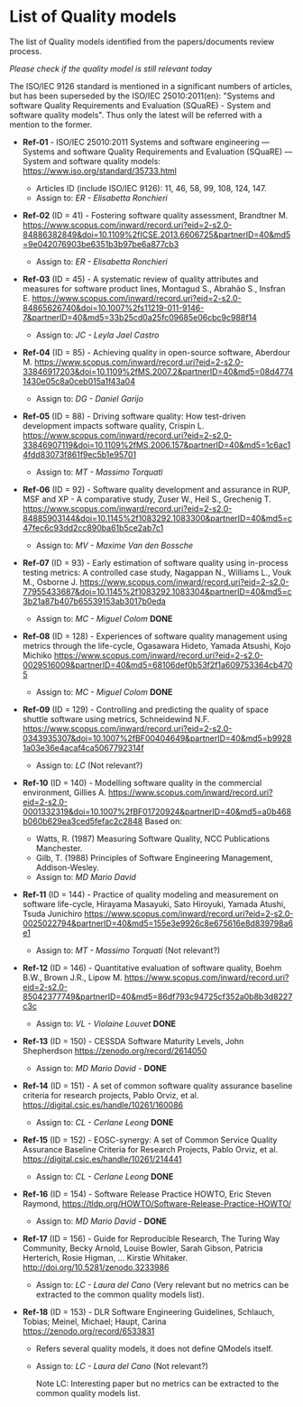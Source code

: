 # List of Quality models

The list of Quality models identified from the papers/documents review process.

*Please check if the quality model is still relevant today*

The ISO/IEC 9126 standard is mentioned in a significant numbers of articles, but has been superseded
by the ISO/IEC 25010:2011(en): "Systems and software Quality Requirements and Evaluation (SQuaRE) -
System and software quality models". Thus only the latest will be referred with a mention to the
former.

* **Ref-01** - ISO/IEC 25010:2011 Systems and software engineering — Systems and software Quality
               Requirements and Evaluation (SQuaRE) — System and software quality models:
               <https://www.iso.org/standard/35733.html>
  * Articles ID (include ISO/IEC 9126): 11, 46, 58, 99, 108, 124, 147.
  * Assign to: *ER - Elisabetta Ronchieri*

* **Ref-02** (ID = 41) - Fostering software quality assessment, Brandtner M.
               <https://www.scopus.com/inward/record.uri?eid=2-s2.0-84886382849&doi=10.1109%2fICSE.2013.6606725&partnerID=40&md5=9e042076903be6351b3b97be6a877cb3>
  * Assign to: *ER - Elisabetta Ronchieri*

* **Ref-03** (ID = 45) - A systematic review of quality attributes and measures for software product
                         lines, Montagud S., Abrahão S., Insfran E.
                         <https://www.scopus.com/inward/record.uri?eid=2-s2.0-84865626740&doi=10.1007%2fs11219-011-9146-7&partnerID=40&md5=33b25cd0a25fc09685e06cbc9c988f14>
  * Assign to: *JC - Leyla Jael Castro*

* **Ref-04** (ID = 85) - Achieving quality in open-source software, Aberdour M.
                         <https://www.scopus.com/inward/record.uri?eid=2-s2.0-33846917203&doi=10.1109%2fMS.2007.2&partnerID=40&md5=08d47741430e05c8a0ceb015a1f43a04>
  * Assign to: *DG - Daniel Garijo*

* **Ref-05** (ID = 88) - Driving software quality: How test-driven development impacts software
                         quality, Crispin L.
                         <https://www.scopus.com/inward/record.uri?eid=2-s2.0-33846907119&doi=10.1109%2fMS.2006.157&partnerID=40&md5=1c6ac14fdd83073f861f9ec5b1e95701>
  * Assign to: *MT - Massimo Torquati*

* **Ref-06** (ID = 92) - Software quality development and assurance in RUP, MSF and XP - A
                         comparative study, Zuser W., Heil S., Grechenig T.
                         <https://www.scopus.com/inward/record.uri?eid=2-s2.0-84885903144&doi=10.1145%2f1083292.1083300&partnerID=40&md5=c47fec6c93dd2cc890ba61b5ce2ab7c1>
  * Assign to: *MV - Maxime Van den Bossche*

* **Ref-07** (ID = 93) - Early estimation of software quality using in-process testing metrics: A
                         controlled case study, Nagappan N., Williams L., Vouk M., Osborne J.
                         <https://www.scopus.com/inward/record.uri?eid=2-s2.0-77955433687&doi=10.1145%2f1083292.1083304&partnerID=40&md5=c3b21a87b407b65539153ab3017b0eda>
  * Assign to: *MC - Miguel Colom* **DONE**

* **Ref-08** (ID = 128) - Experiences of software quality management using metrics through the
                          life-cycle, Ogasawara Hideto, Yamada Atsushi, Kojo Michiko
                          <https://www.scopus.com/inward/record.uri?eid=2-s2.0-0029516009&partnerID=40&md5=68106def0b53f2f1a609753364cb4705>
  * Assign to: *MC - Miguel Colom* **DONE**

* **Ref-09** (ID = 129) - Controlling and predicting the quality of space shuttle software using
                          metrics, Schneidewind N.F.
                          <https://www.scopus.com/inward/record.uri?eid=2-s2.0-0343935307&doi=10.1007%2fBF00404649&partnerID=40&md5=b99281a03e36e4acaf4ca5067792314f>
  * Assign to: *LC* (Not relevant?)

* **Ref-10** (ID = 140) - Modelling software quality in the commercial environment, Gillies A.
                          <https://www.scopus.com/inward/record.uri?eid=2-s2.0-0001332319&doi=10.1007%2fBF01720924&partnerID=40&md5=a0b468b060b629ea3ced5fefac2c2848>
                          Based on:
  * Watts, R. (1987) Measuring Software Quality, NCC Publications Manchester.
  * Gilb, T. (1988) Principles of Software Engineering Management, Addison-Wesley.
  * Assign to: *MD Mario David*

* **Ref-11** (ID = 144) - Practice of quality modeling and measurement on software life-cycle,
                          Hirayama Masayuki, Sato Hiroyuki, Yamada Atushi, Tsuda Junichiro
                          <https://www.scopus.com/inward/record.uri?eid=2-s2.0-0025022794&partnerID=40&md5=155e3e9926c8e675616e8d839798a6e1>
  * Assign to: *MT - Massimo Torquati* (Not relevant?)

* **Ref-12** (ID = 146) - Quantitative evaluation of software quality, Boehm B.W., Brown J.R.,
                          Lipow M.
                          <https://www.scopus.com/inward/record.uri?eid=2-s2.0-85042377749&partnerID=40&md5=86df793c94725cf352a0b8b3d8227c3c>
  * Assign to: *VL - Violaine Louvet* **DONE**

* **Ref-13** (ID = 150) - CESSDA Software Maturity Levels, John Shepherdson
                          <https://zenodo.org/record/2614050>
  * Assign to: *MD Mario David* - **DONE**

* **Ref-14** (ID = 151) - A set of common software quality assurance baseline criteria for research
                          projects, Pablo Orviz, et al. <https://digital.csic.es/handle/10261/160086>
  * Assign to: *CL - Cerlane Leong* **DONE**

* **Ref-15** (ID = 152) - EOSC-synergy: A set of Common Service Quality Assurance Baseline Criteria
                          for Research Projects, Pablo Orviz, et al.
                          <https://digital.csic.es/handle/10261/214441>
  * Assign to: *CL - Cerlane Leong* **DONE**

* **Ref-16** (ID = 154) - Software Release Practice HOWTO, Eric Steven Raymond,
                          <https://tldp.org/HOWTO/Software-Release-Practice-HOWTO/>
  * Assign to: *MD Mario David* - **DONE**

* **Ref-17** (ID = 156) - Guide for Reproducible Research, The Turing Way Community, Becky Arnold,
                          Louise Bowler, Sarah Gibson, Patricia Herterich, Rosie Higman, ...
                          Kirstie Whitaker. <http://doi.org/10.5281/zenodo.3233986>
  * Assign to: *LC - Laura del Cano* (Very relevant but no metrics can be extracted to the common quality models list).

* **Ref-18** (ID = 153) - DLR Software Engineering Guidelines, Schlauch, Tobias;  Meinel, Michael;
                          Haupt, Carina <https://zenodo.org/record/6533831>
  * Refers several quality models, it does not define QModels itself.
  * Assign to: *LC - Laura del Cano* (Not relevant?)
    
    Note LC: Interesting paper but no metrics can be extracted to the common quality models list.
